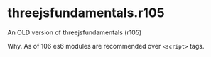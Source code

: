 # threejsfundamentals.r105

An OLD version of threejsfundamentals (r105)

Why. As of 106 es6 modules are recommended over `<script>` tags. 

